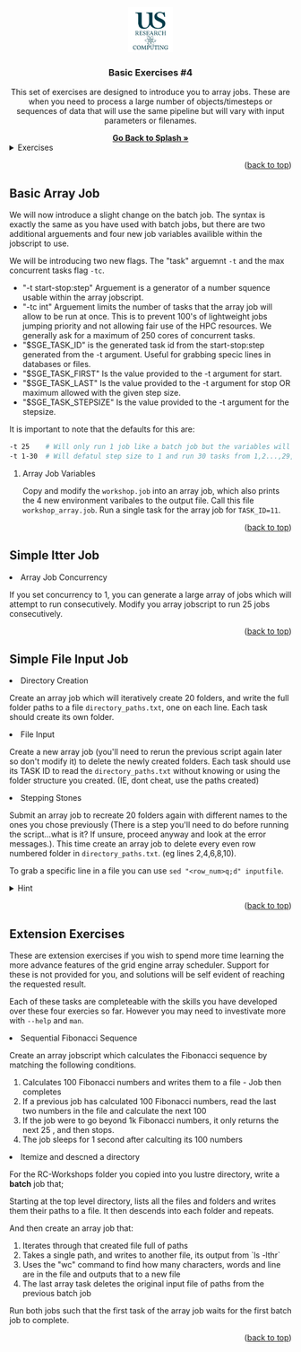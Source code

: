 <div id="top"></div>

<!-- PROJECT SHIELDS -->
<!--
*** I'm using markdown "reference style" links for readability.
*** Reference links are enclosed in brackets [ ] instead of parentheses ( ).
*** See the bottom of this document for the declaration of the reference variables
*** for contributors-url, forks-url, etc. This is an optional, concise syntax you may use.

[![Contributors][contributors-shield]][contributors-url]
[![Forks][forks-shield]][forks-url]
[![Stargazers][stars-shield]][stars-url]
[![Issues][issues-shield]][issues-url]



<!-- PROJECT LOGO -->

<div align="center">
  <a href="https://github.com/universityofsussex-its/RC-Workshops">
    <img src="../../../images/logo.png" alt="Logo" width="80" height="80">
  </a>

  <h3 align="center">Basic Exercises #4</h3>
  <p align="center">
    This set of exercises are designed to introduce you to array jobs. These are when you need to process a large number of objects/timesteps or sequences of data that will use the same pipeline but will vary with input parameters or filenames.
  </p>
    <a href="https://github.com/universityofsussex-its/RC-Workshops"><strong>Go Back to Splash »</strong></a>
    <br />
</div>
<!-- TABLE OF CONTENTS -->
<details>
  <summary>Exercises</summary>
  <ol>
    <li><a href="#basic-array-job">Basic Array Job</a></li>
    <li><a href="#simple-itter-job">Simple Itter Job</a></li>
    <li><a href="#simple-file-input-job">Simple File Input Job</a></li>
    <li><a href="#extension-exercises">Extension Exercises</a></li>
  </ol>
</details>

<p align="right">(<a href="#top">back to top</a>)</p>

## Basic Array Job

We will now introduce a slight change on the batch job. The syntax is exactly the same as you have used with batch jobs, but there are two additional arguements and four new job variables availible within the jobscript to use.



We will be introducing two new flags. The "task" arguemnt `-t` and the max concurrent tasks flag `-tc`.

<ul>
<li> "-t start-stop:step" Arguement is a generator of a number squence usable within the array jobscript. </li>
<li> "-tc int" Arguement limits the number of tasks that the array job will allow to be run at once. This is to prevent 100's of lightweight jobs jumping priority and not allowing fair use of the HPC resources. We generally ask for a maximum of 250 cores of concurrent tasks. </li>
<li> "$SGE_TASK_ID" is the generated task id from the start-stop:step generated from the -t argument. Useful for grabbing specic lines in databases or files. </li>
<li> "$SGE_TASK_FIRST" Is the value provided to the -t argument for start. </li>
<li> "$SGE_TASK_LAST" Is the value provided to the -t argument for stop OR maximum allowed with the given step size. </li>
<li> "$SGE_TASK_STEPSIZE" Is the value provided to the -t argument for the stepsize. </li>
</ul>

It is important to note that the defaults for this are:

```bash
-t 25    # Will only run 1 job like a batch job but the variables will be set that the SGE_TASK_ID is 25
-t 1-30  # Will defatul step size to 1 and run 30 tasks from 1,2...,29,30.
```

<ol>
<li> Array Job Variables </li>

Copy and modify the ``workshop.job`` into an array job, which also prints the 4 new environment varibales to the output file. Call this file ``workshop_array.job``. Run a single task for the array job for `TASK_ID=11`.
</ol>

<p align="right">(<a href="#top">back to top</a>)</p>

## Simple Itter Job

<li> Array Job Concurrency </li>

If you set concurrency to 1, you can generate a large array of jobs which will attempt to run consecutively. Modify you array jobscript to run 25 jobs consecutively.

<p align="right">(<a href="#top">back to top</a>)</p>

## Simple File Input Job

<li> Directory Creation </li>

Create an array job which will iteratively create 20 folders, and write the full folder paths to a file ``directory_paths.txt``, one on each line. Each task should create its own folder.

<li> File Input </li>

Create a new array job (you'll need to rerun the previous script again later so don't modify it) to delete the newly created folders. Each task should use its TASK ID to read the ``directory_paths.txt`` without knowing or using the folder structure you created. (IE, dont cheat, use the paths created)

<li> Stepping Stones </li>

Submit an array job to recreate 20 folders again with different names to the ones you chose previously (There is a step you'll need to do before running the script...what is it? If unsure, proceed anyway and look at the error messages.). This time create an array job to delete every even row numbered folder in ``directory_paths.txt``. (eg lines 2,4,6,8,10).

To grab a specific line in a file you can use `sed "<row_num>q;d" inputfile`. 

<details>
<summary>Hint</summary>

```bash
filepath_to_delete=$(sed "${SGE_TASK_ID}q;d" directory_paths.txt)
```

</details>

<p align="right">(<a href="#top">back to top</a>)</p>

## Extension Exercises

These are extension exercises if you wish to spend more time learning the more advance features of the grid engine array scheduler. Support for these is not provided for you, and solutions will be self evident of reaching the requested result. 

Each of these tasks are completeable with the skills you have developed over these four exercies so far. However you may need to investivate more with `--help` and `man`. 

<li> Sequential Fibonacci Sequence </li>

Create an array jobscript which calculates the Fibonacci sequence by matching the following conditions.
<ol>
<li> Calculates 100 Fibonacci numbers and writes them to a file - Job then completes </li>
<li> If a previous job has calculated 100 Fibonacci numbers, read the last two numbers in the file and calculate the next 100 </li>
<li> If the job were to go beyond 1k Fibonacci numbers, it only returns the next 25 , and then stops. </li>
<li> The job sleeps for 1 second after calculting its 100 numbers </li>
</ol>

<li> Itemize and descned a directory </li>

For the RC-Workshops folder you copied into you lustre directory, write a <strong>batch</strong> job that;

Starting at the top level directory, lists all the files and folders and writes them their paths to a file. It then descends into each folder and repeats.

And then create an array job that:
<ol>
<li> Iterates through that created file full of paths </li>
<li> Takes a single path, and writes to another file, its output from `ls -lthr`</li>
<li> Uses the "wc" command to find how many characters, words and line are in the file and outputs that to a new file </li>
<li> The last array task deletes the original input file of paths from the previous batch job </li>
</ol>

Run both jobs such that the first task of the array job waits for the first batch job to complete.


<p align="right">(<a href="#top">back to top</a>)</p>

<!-- MARKDOWN LINKS & IMAGES -->
<!-- https://www.markdownguide.org/basic-syntax/#reference-style-links -->
[contributors-shield]: https://img.shields.io/github/contributors/universityofsussex-its/RC-Workshops.svg?style=for-the-badge
[contributors-url]: https://github.com/universityofsussex-its/RC-Workshops/graphs/contributors
[forks-shield]: https://img.shields.io/github/forks/universityofsussex-its/RC-Workshops.svg?style=for-the-badge
[forks-url]: https://github.com/universityofsussex-its/RC-Workshops/network/members
[stars-shield]: https://img.shields.io/github/stars/universityofsussex-its/RC-Workshops.svg?style=for-the-badge
[stars-url]: https://github.com/universityofsussex-its/RC-Workshops/stargazers
[issues-shield]: https://img.shields.io/github/issues/universityofsussex-its/RC-Workshops.svg?style=for-the-badge
[issues-url]: https://github.com/universityofsussex-its/RC-Workshops/issues

